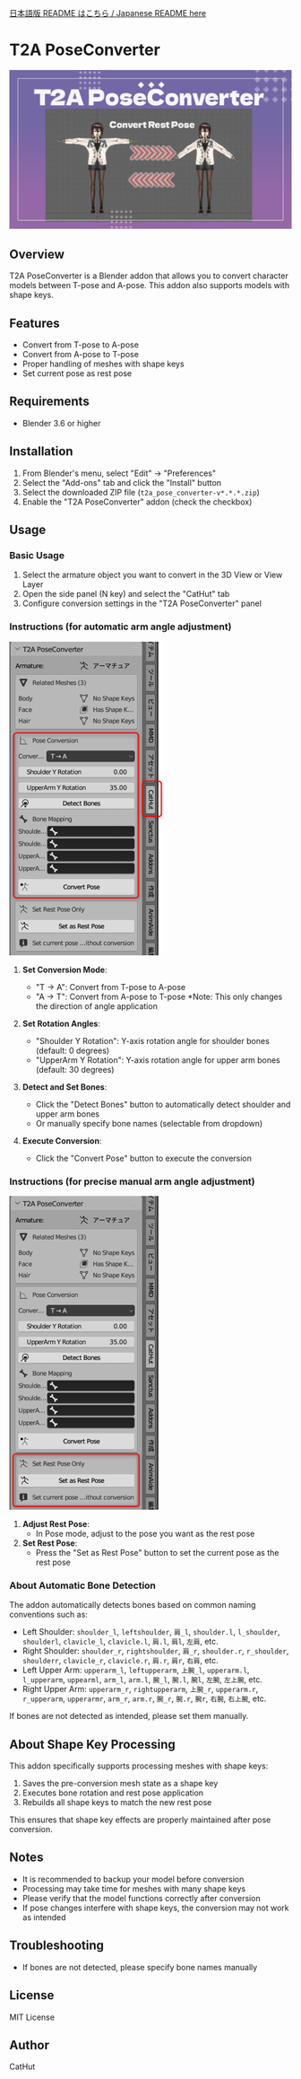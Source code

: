 [日本語版 README はこちら / Japanese README here](README-ja.md)

# T2A PoseConverter

![main](doc/T2A.png)

## Overview
T2A PoseConverter is a Blender addon that allows you to convert character models between T-pose and A-pose. This addon also supports models with shape keys.

## Features
- Convert from T-pose to A-pose
- Convert from A-pose to T-pose
- Proper handling of meshes with shape keys
- Set current pose as rest pose

## Requirements
- Blender 3.6 or higher

## Installation
1. From Blender's menu, select "Edit" → "Preferences"
2. Select the "Add-ons" tab and click the "Install" button
3. Select the downloaded ZIP file (`t2a_pose_converter-v*.*.*.zip`)
4. Enable the "T2A PoseConverter" addon (check the checkbox)

## Usage

### Basic Usage
1. Select the armature object you want to convert in the 3D View or View Layer
2. Open the side panel (N key) and select the "CatHut" tab
3. Configure conversion settings in the "T2A PoseConverter" panel

### Instructions (for automatic arm angle adjustment)
![how to 01](doc/01.png)
1. **Set Conversion Mode**:
   - "T → A": Convert from T-pose to A-pose
   - "A → T": Convert from A-pose to T-pose *Note: This only changes the direction of angle application

2. **Set Rotation Angles**:
   - "Shoulder Y Rotation": Y-axis rotation angle for shoulder bones (default: 0 degrees)
   - "UpperArm Y Rotation": Y-axis rotation angle for upper arm bones (default: 30 degrees)

3. **Detect and Set Bones**:
   - Click the "Detect Bones" button to automatically detect shoulder and upper arm bones
   - Or manually specify bone names (selectable from dropdown)

4. **Execute Conversion**:
   - Click the "Convert Pose" button to execute the conversion

### Instructions (for precise manual arm angle adjustment)
![how to 02](doc/02.png)
1. **Adjust Rest Pose**:
   - In Pose mode, adjust to the pose you want as the rest pose
2. **Set Rest Pose**:
   - Press the "Set as Rest Pose" button to set the current pose as the rest pose

### About Automatic Bone Detection
The addon automatically detects bones based on common naming conventions such as:
- Left Shoulder: `shoulder_l`, `leftshoulder`, `肩_l`, `shoulder.l`, `l_shoulder`, `shoulderl`, `clavicle_l`, `clavicle.l`, `肩.l`, `肩l`, `左肩`, etc.
- Right Shoulder: `shoulder_r`, `rightshoulder`, `肩_r`, `shoulder.r`, `r_shoulder`, `shoulderr`, `clavicle_r`, `clavicle.r`, `肩.r`, `肩r`, `右肩`, etc.
- Left Upper Arm: `upperarm_l`, `leftupperarm`, `上腕_l`, `upperarm.l`, `l_upperarm`, `uppearml`, `arm_l`, `arm.l`, `腕_l`, `腕.l`, `腕l`, `左腕`, `左上腕`, etc.
- Right Upper Arm: `upperarm_r`, `rightupperarm`, `上腕_r`, `upperarm.r`, `r_upperarm`, `upperarmr`, `arm_r`, `arm.r`, `腕_r`, `腕.r`, `腕r`, `右腕`, `右上腕`, etc.

If bones are not detected as intended, please set them manually.

## About Shape Key Processing
This addon specifically supports processing meshes with shape keys:
1. Saves the pre-conversion mesh state as a shape key
2. Executes bone rotation and rest pose application
3. Rebuilds all shape keys to match the new rest pose

This ensures that shape key effects are properly maintained after pose conversion.

## Notes
- It is recommended to backup your model before conversion
- Processing may take time for meshes with many shape keys
- Please verify that the model functions correctly after conversion
- If pose changes interfere with shape keys, the conversion may not work as intended

## Troubleshooting
- If bones are not detected, please specify bone names manually

## License
MIT License

## Author
CatHut